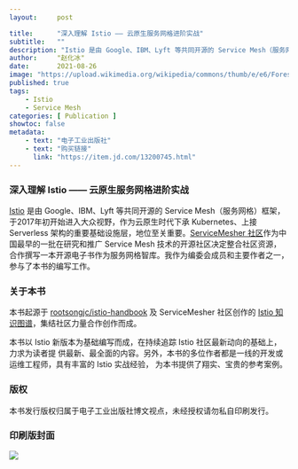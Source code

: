 ```yaml
---
layout:     post

title:      "深入理解 Istio —— 云原生服务网格进阶实战"
subtitle:   ""
description: "Istio 是由 Google、IBM、Lyft 等共同开源的 Service Mesh（服务网格）框架，于2017年初开始进入大众视野，作为云原生时代下承 Kubernetes、上接 Serverless 架构的重要基础设施层，地位至关重要。ServiceMesher 社区作为中国最早的一批在研究和推广 Service Mesh 技术的开源社区决定整合社区资源，合作撰写一本开源电子书作为服务网格智库。我作为编委会成员和主要作者之一，参与了本书的编写工作。"
author:     "赵化冰"
date:       2021-08-26
image: "https://upload.wikimedia.org/wikipedia/commons/thumb/e/e6/Forested_hills_in_Lysekil_in_fog_-_B%26W.jpg/2560px-Forested_hills_in_Lysekil_in_fog_-_B%26W.jpg"
published: true
tags:
    - Istio
    - Service Mesh
categories: [ Publication ]
showtoc: false
metadata:
    - text: "电子工业出版社"
    - text: "购买链接"
      link: "https://item.jd.com/13200745.html"
---
```

### 深入理解 Istio —— 云原生服务网格进阶实战

[Istio](https://istio.io/zh) 是由 Google、IBM、Lyft 等共同开源的 Service Mesh（服务网格）框架，于2017年初开始进入大众视野，作为云原生时代下承 Kubernetes、上接 Serverless 架构的重要基础设施层，地位至关重要。[ServiceMesher 社区](https://www.servicemesher.com/)作为中国最早的一批在研究和推广 Service Mesh 技术的开源社区决定整合社区资源，合作撰写一本开源电子书作为服务网格智库。我作为编委会成员和主要作者之一，参与了本书的编写工作。

### 关于本书

本书起源于 [rootsongjc/istio-handbook](https://github.com/rootsongjc/istio-handbook) 及 ServiceMesher 社区创作的 [Istio 知识图谱](https://github.com/servicemesher/istio-knowledge-map)，集结社区力量合作创作而成。

本书以 Istio 新版本为基础编写而成，在持续追踪 Istio 社区最新动向的基础上，力求为读者提 供最新、最全面的内容。另外，本书的多位作者都是一线的开发或运维工程师，具有丰富的 Istio 实战经验， 为本书提供了翔实、宝贵的参考案例。

### 版权

本书发行版权归属于电子工业出版社博文视点，未经授权请勿私自印刷发行。

### 印刷版封面
![](/img/2021-08-26-istio-handbook/book.jpeg)